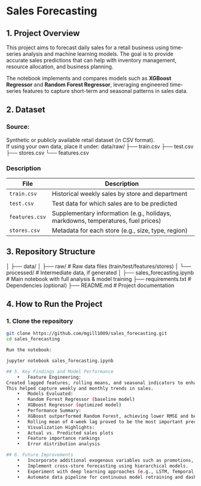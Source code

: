 # Sales Forecasting

## 1. Project Overview
This project aims to forecast daily sales for a retail business using time-series analysis and machine learning models. The goal is to provide accurate sales predictions that can help with inventory management, resource allocation, and business planning.

The notebook implements and compares models such as **XGBoost Regressor** and **Random Forest Regressor**, leveraging engineered time-series features to capture short-term and seasonal patterns in sales data.

## 2. Dataset

### **Source:**
Synthetic or publicly available retail dataset (in CSV format).  
If using your own data, place it under:
data/raw/
├── train.csv
├── test.csv
├── stores.csv
└── features.csv

### **Description**
| File | Description |
|------|--------------|
| `train.csv` | Historical weekly sales by store and department |
| `test.csv` | Test data for which sales are to be predicted |
| `features.csv` | Supplementary information (e.g., holidays, markdowns, temperatures, fuel prices) |
| `stores.csv` | Metadata for each store (e.g., size, type, region) |


## 3. Repository Structure
│
├── data/
│   ├── raw/                 # Raw data files (train/test/features/stores)
│   └── processed/           # Intermediate data, if generated
│
├── sales_forecasting.ipynb  # Main notebook with full analysis & model training
├── requirements.txt         # Dependencies (optional)
├── README.md                # Project documentation

## 4. How to Run the Project
### **1. Clone the repository**
```bash
git clone https://github.com/mgill1009/sales_forecasting.git
cd sales_forecasting

Run the notebook:

jupyter notebook sales_forecasting.ipynb

## 5. Key Findings and Model Performance
	•	Feature Engineering:
Created lagged features, rolling means, and seasonal indicators to enhance time-series prediction accuracy.
This helped capture weekly and monthly trends in sales.
	•	Models Evaluated:
	•	Random Forest Regressor (baseline model)
	•	XGBoost Regressor (optimized model)
	•	Performance Summary:
	•	XGBoost outperformed Random Forest, achieving lower RMSE and better generalization on unseen data.
	•	Rolling mean of 4-week lag proved to be the most important predictor, confirming short-term seasonality in sales trends.
	•	Visualization Highlights:
	•	Actual vs. Predicted sales plots
	•	Feature importance rankings
	•	Error distribution analysis

## 6. Future Improvements
	•	Incorporate additional exogenous variables such as promotions, competitor pricing, or macroeconomic indicators.
	•	Implement cross-store forecasting using hierarchical models.
	•	Experiment with deep learning approaches (e.g., LSTM, Temporal Fusion Transformer).
	•	Automate data pipeline for continuous model retraining and dashboard integration.

